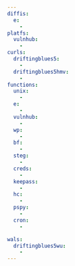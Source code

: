 ```yaml
---
diffis:
  e:
    -
platfs:
  vulnhub:
    -
curls:
  driftingblues5:
    -
  driftingblues5hmv:
    -
functions:
  unix:
    -
  e:
    -
  vulnhub:
    -
  wp:
    -
  bf:
    -
  steg:
    -
  creds:
    -
  keepass:
    -
  hc:
    -
  pspy:
    -
  cron:
    -

wals:
  driftingblues5wu:
    -
---
```

